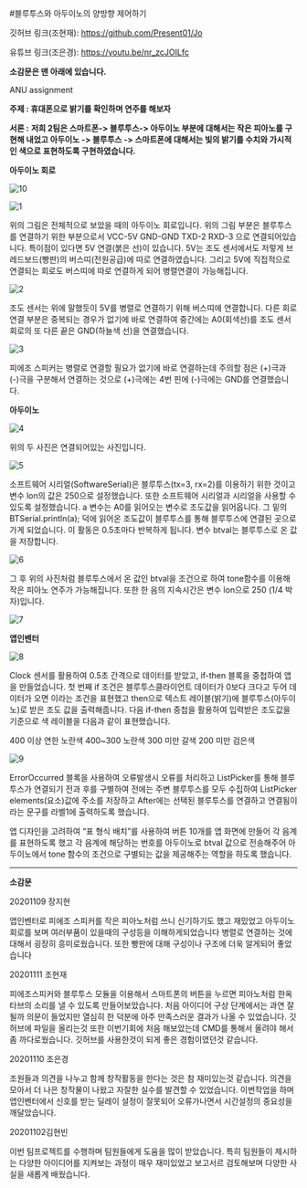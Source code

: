 #블루투스와 아두이노의 양방향 제어하기

깃허브 링크(조현재): https://github.com/Present01/Jo 

유튜브 링크(조은경): https://youtu.be/nr_zcJOILfc

**소감문은 맨 아래에 있습니다.**

ANU assignment

**주제 : 휴대폰으로 밝기를 확인하며 연주를 해보자**

**서론 :**
**저희 2팀은 스마트폰-> 블루투스-> 아두이노 부분에 대해서는 작은 피아노를 구현해 내었고 아두이노 -> 블루투스 -> 스마트폰에 대해서는 빛의 밝기를 수치와 가시적인 색으로 표현하도록 구현하였습니다.**

**아두이노 회로**

![10](https://user-images.githubusercontent.com/36477051/98627509-c4741180-2357-11eb-9e38-2e7a3d546535.PNG) 

![1](https://user-images.githubusercontent.com/36477051/98627524-cb9b1f80-2357-11eb-80c9-98984ffa65e1.PNG)

위의 그림은 전체적으로 보았을 때의 아두이노 회로입니다.
위의 그림 부분은 블루투스를 연결하기 위한 부분으로서 VCC-5V GND-GND TXD-2 RXD-3 으로 연결되어있습니다. 특이점이 있다면 5V 연결(붉은 선)이 있습니다. 5V는 조도 센서에서도 저렇게 브레드보드(빵판)의 버스띠(전원공급)에 따로 연결하였습니다. 그리고 5V에 직접적으로 연결되는 회로도 버스띠에 따로 연결하게 되어 병렬연결이 가능해집니다.

![2](https://user-images.githubusercontent.com/36477051/98627527-cc33b600-2357-11eb-900f-c066e432d509.PNG)

조도 센서는 위에 말했듯이 5V를 병렬로 연결하기 위해 버스띠에 연결합니다. 다른 회로 연결 부분은 중복되는 경우가 없기에 바로 연결하여 중간에는 A0(회색선)를 조도 센서 회로의 또 다른 끝은 GND(하늘색 선)을 연결했습니다.

![3](https://user-images.githubusercontent.com/36477051/98627528-cccc4c80-2357-11eb-96e6-7b310537c80d.PNG)

피에조 스피커는 병렬로 연결할 필요가 없기에 바로 연결하는데 주의할 점은 (+)극과 (-)극을 구분해서 연결하는 것으로 (+)극에는 4번 핀에 (-)극에는 GND를 연결했습니다.

**아두이노**

![4](https://user-images.githubusercontent.com/36477051/98627529-cccc4c80-2357-11eb-8b79-4f300c775379.PNG)

위의 두 사진은 연결되어있는 사진입니다. 

![5](https://user-images.githubusercontent.com/36477051/98627543-d0f86a00-2357-11eb-8d31-1787fd225000.PNG)



소프트웨어 시리얼(SoftwareSerial)은 블루투스(tx=3, rx=2)를 이용하기 위한 것이고 변수 lon의 값은 250으로 설정했습니다. 또한 소프트웨어 시리얼과 시리얼을 사용할 수 있도록 설정했습니다.
a 변수는 A0를 읽어오는 변수로 조도값을 읽어옵니다. 그 밑의 BTSerial.println(a); 덕에 읽어온 조도값이 블루투스를 통해 블루투스에 연결된 곳으로 가게 되었습니다. 이 활동은 0.5초마다 반복하게 됩니다. 변수 btval는 블루투스로 온 값을 저장합니다.

![6](https://user-images.githubusercontent.com/36477051/98627544-d2299700-2357-11eb-8441-f8a391b0f32c.PNG)

그 후 위의 사진처럼 블루투스에서 온 값인 btval을 조건으로 하여 tone함수를 이용해 작은 피아노 연주가 가능해집니다. 또한 한 음의 지속시간은 변수 lon으로 250 (1/4 박자)입니다.

![7](https://user-images.githubusercontent.com/36477051/98627545-d2299700-2357-11eb-8911-fecc4f4a9f25.PNG)

**앱인벤터**

![8](https://user-images.githubusercontent.com/36477051/98627546-d2c22d80-2357-11eb-8369-c73b17beccbd.PNG)

Clock 센서를 활용하여 0.5초 간격으로 데이터를 받았고, if-then 블록을 중첩하여 앱을 만들었습니다. 
첫 번째 if 조건은 블루투스클라이언트 데이터가 0보다 크다고 두어 데이터가 오면 이라는 조건을 표현했고 then으로 텍스트 레이블(밝기)에 블루투스(아두이노)로 받은 조도 값을 출력해줍니다. 다음 if-then 중첩을 활용하여 입력받은 조도값을 기준으로 색 레이블을 다음과 같이 표현했습니다.

400 이상 연한 노란색
400~300 노란색
300 미만 갈색
200 미만 검은색 

![9](https://user-images.githubusercontent.com/36477051/98627547-d35ac400-2357-11eb-9c90-ce371e96bb73.PNG)

ErrorOccurred 블록을 사용하여 오류발생시 오류를 처리하고 ListPicker를 통해 블루투스가 연결되기 전과 후를 구별하여 전에는 주변 블루투스를 모두 수집하여 ListPicker elements(요소)값에 주소를 저장하고 After에는 선택된 블루투스를 연결하고 연결됨이라는 문구를 라벨1에 출력하도록 했습니다.

앱 디자인을 고려하여 “표 형식 배치”를 사용하여 버튼 10개를 앱 화면에 만들어 각 음계를 표현하도록 했고 각 음계에 해당하는 번호를 아두이노로 btval 값으로 전송해주어 아두이노에서 tone 함수의 조건으로 구별되는 값을 제공해주는 역할을 하도록 했습니다.

----

**소감문**

20201109 장지현

앱인벤터로 피에조 스피커를 작은 피아노처럼 쓰니 신기하기도 했고 재밌었고 아두이노회로를 보며 여러부품이 있을때의 구성등을 이해하게되었습니다 병렬로 연결하는 것에 대해서 굉장히 흥미로웠습니다. 또한 빵판에 대해 구성이나 구조에 더욱 알게되어 좋았습니다

20201111 조현재

피에조스피커와 블루투스 모듈을 이용해서 스마트폰의 버튼을 누르면 피아노처럼 한옥타브의 소리를 낼 수 있도록 만들어보았습니다. 처음 아이디어 구상 단계에서는 과연 잘 될까 의문이 들었지만 열심히 한 덕분에 아주 만족스러운 결과가 나올 수 있었습니다. 깃허브에 파일을 올리는것 또한 이번기회에 처음 해보았는데 CMD를 통해서 올려야 해서 좀 까다로웠습니다. 깃허브를 사용한것이 되게 좋은 경험이였던것 같습니다. 

20201110 조은경

조원들과 의견을 나누고 함께 창작활동을 한다는 것은 참 재미있는것 같습니다. 의견을 모아서 더 나은 창작물이 나왔고 자잘한 실수를 발견할 수 있었습니다. 이번작업을 하며 앱인벤터에서 신호를 받는 딜레이 설정이 잘못되어 오류가나면서 시간설정의 중요성을 깨달았습니다.

20201102김현빈

이번 팀프로젝트를 수행하며 팀원들에게 도움을 많이 받았습니다. 특히 팀원들이 제시하는 다양한 아이디어를 지켜보는 과정이 매우 재미있었고 보고서르 검토해보며 다양한 사실을 새롭게 배웠습니다.
